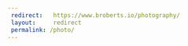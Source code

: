 ```yaml
---
 redirect:   https://www.broberts.io/photography/
 layout:     redirect
 permalink: /photo/
---
```

